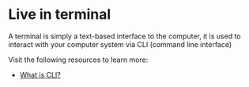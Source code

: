 # Live in terminal

A terminal is simply a text-based interface to the computer, it is used to interact with your computer system via CLI (command line interface)

Visit the following resources to learn more:

- [What is CLI?](https://en.wikipedia.org/wiki/Command-line_interface)
